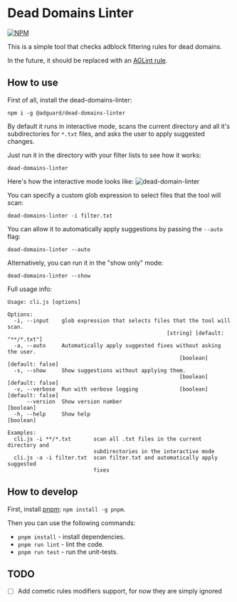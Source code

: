 # Dead Domains Linter

[![NPM](https://nodei.co/npm/@adguard/dead-domains-linter.png?compact=true)](https://www.npmjs.com/package/@adguard/dead-domains-linter/)

This is a simple tool that checks adblock filtering rules for dead domains.

In the future, it should be replaced with an [AGLint rule][aglintrule].

[aglintrule]: https://github.com/AdguardTeam/AGLint/issues/194

## How to use

First of all, install the dead-domains-linter:

```shell
npm i -g @adguard/dead-domains-linter
```

By default it runs in interactive mode, scans the current directory and all it's subdirectories for `*.txt` files, and asks the user to apply suggested changes.

Just run it in the directory with your filter lists to see how it works:

```shell
dead-domains-linter
```

Here's how the interactive mode looks like:
![dead-domain-linter](https://cdn.adtidy.org/website/github.com/DeadDomainsLinter/default-config.png)

You can specify a custom glob expression to select files that the tool will scan:

```shell
dead-domains-linter -i filter.txt
```

You can allow it to automatically apply suggestions by passing the `--auto` flag:

```shell
dead-domains-linter --auto
```

Alternatively, you can run it in the "show only" mode:

```shell
dead-domains-linter --show
```

Full usage info:

```shell
Usage: cli.js [options]

Options:
  -i, --input    glob expression that selects files that the tool will scan.
                                                  [string] [default: "**/*.txt"]
  -a, --auto     Automatically apply suggested fixes without asking the user.
                                                      [boolean] [default: false]
  -s, --show     Show suggestions without applying them.
                                                      [boolean] [default: false]
  -v, --verbose  Run with verbose logging             [boolean] [default: false]
      --version  Show version number                                   [boolean]
  -h, --help     Show help                                             [boolean]

Examples:
  cli.js -i **/*.txt       scan all .txt files in the current directory and
                           subdirectories in the interactive mode
  cli.js -a -i filter.txt  scan filter.txt and automatically apply suggested
                           fixes
```

## How to develop

First, install [pnpm](https://pnpm.io/): `npm install -g pnpm`.

Then you can use the following commands:

* `pnpm install` - install dependencies.
* `pnpm run lint` - lint the code.
* `pnpm run test` - run the unit-tests.

## TODO

* [ ] Add cometic rules modifiers support, for now they are simply ignored
